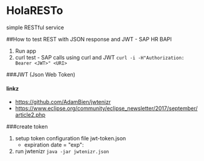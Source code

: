 # HolaRESTo
simple RESTful service

##How to test REST with JSON response and JWT - SAP HR BAPI
1. Run app
1. curl test - SAP calls using curl and JWT
   ``curl -i -H"Authorization: Bearer <JWT>" <URI>``

###JWT (Json Web Token)

#### linkz
- https://github.com/AdamBien/jwtenizr
- https://www.eclipse.org/community/eclipse_newsletter/2017/september/article2.php

###create token
1. setup token configuration file jwt-token.json
    - expiration date = "exp": <date-in-millis>
1. run jwtenizr
   ``java -jar jwtenizr.json``
